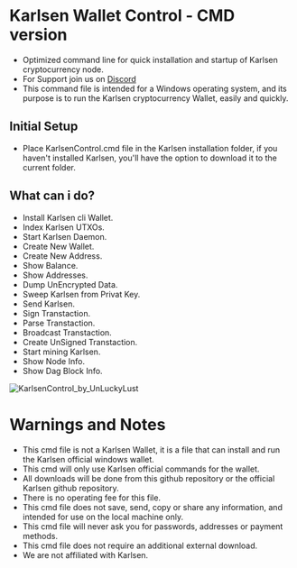 # Karlsen Wallet Control - CMD version
- Optimized command line for quick installation and startup of Karlsen cryptocurrency node.
- For Support join us on [Discord](https://discord.gg/gtH9nkGrHu)
- This command file is intended for a Windows operating system, and its purpose is to run the Karlsen cryptocurrency Wallet, easily and quickly.

## Initial Setup
- Place KarlsenControl.cmd file in the Karlsen installation folder, if you haven't installed Karlsen, you'll have the option to download it to the current folder.

## What can i do?
- Install Karlsen cli Wallet.
- Index Karlsen UTXOs.
- Start Karlsen Daemon.
- Create New Wallet.
- Create New Address.
- Show Balance.
- Show Addresses.
- Dump UnEncrypted Data.
- Sweep Karlsen from Privat Key.
- Send Karlsen.
- Sign Transtaction.
- Parse Transtaction.
- Broadcast Transtaction.
- Create UnSigned Transtaction.
- Start mining Karlsen.
- Show Node Info.
- Show Dag Block Info.

![KarlsenControl_by_UnLuckyLust](https://github.com/UnLuckyLust/KarlsenControl/assets/104845736/04662360-0a3a-4e04-98fd-c96b94c5c35b)

# Warnings and Notes
- This cmd file is not a Karlsen Wallet, it is a file that can install and run the Karlsen official windows wallet.
- This cmd will only use Karlsen official commands for the wallet.
- All downloads will be done from this github repository or the official Karlsen github repository.
- There is no operating fee for this file.
- This cmd file does not save, send, copy or share any information, and intended for use on the local machine only.
- This cmd file will never ask you for passwords, addresses or payment methods.
- This cmd file does not require an additional external download.
- We are not affiliated with Karlsen.
